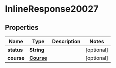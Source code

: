 
# InlineResponse20027

## Properties
Name | Type | Description | Notes
------------ | ------------- | ------------- | -------------
**status** | **String** |  |  [optional]
**course** | [**Course**](Course.md) |  |  [optional]



